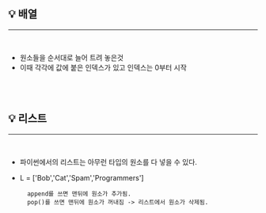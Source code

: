 <!-- 2강 -->

## 💡 배열

<hr/>

<br/>

- 원소들을 순서대로 늘어 트려 놓은것
- 이때 각각에 값에 붙은 인덱스가 있고 인덱스는 0부터 시작

<br/>
<br/>

## 💡 리스트

<hr/>

<br/>

- 파이썬에서의 리스트는 아무런 타입의 원소를 다 넣을 수 있다.
- L = ['Bob','Cat','Spam','Programmers']

        append를 쓰면 맨뒤에 원소가 추가됨.
        pop()를 쓰면 맨뒤에 원소가 꺼내짐 -> 리스트에서 원소가 삭제됨.
